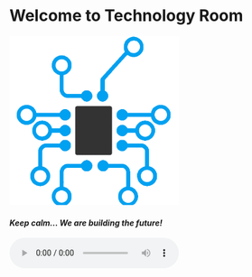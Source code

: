 # **Welcome to Technology Room**
<div class="image"> <img src="logo.png" width="300px">	 </div>

#### *Keep calm... We are building the future!*

<div>
<audio autoplay="autoplay" controls="controls">
<source src="speech.mp3" type="audio/mpeg">
</audio>
</div>
